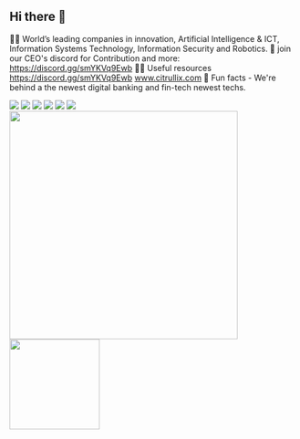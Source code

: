 ## Hi there 👋

🙋‍♀️ World’s leading companies in innovation, Artificial Intelligence & ICT, Information Systems Technology, Information Security and Robotics.
🌈 join our CEO's discord for Contribution and more: https://discord.gg/smYKVq9Ewb
👩‍💻 Useful resources https://discord.gg/smYKVq9Ewb www.citrullix.com
🍿 Fun facts - We're behind a the newest digital banking and fin-tech newest techs.

<a href="https://www.linkedin.com/in/citrullix/" target="_blank"><img src="https://img.icons8.com/color/48/000000/linkedin.png"/></a>
<a href="https://www.instagram.com/citrullix/" target="_blank"><img src="https://img.icons8.com/fluency/48/000000/instagram-new.png"/></a>
<a href="https://twitter.com/citrullix/" target="_blank"><img src="https://img.icons8.com/fluency/48/000000/twitter.png"/></a>
<a href="https://www.youtube.com/channel/donwolfonline/" target="_blank"><img src="https://img.icons8.com/color/48/000000/youtube--v1.png"/></a>
<a href="https://www.citrullix.com" target="_blank"><img src="https://img.icons8.com/fluency/48/000000/domain.png"/></a>
<a href="mailto:info@citrullix.com" target="_blank"><img src="https://img.icons8.com/fluency/48/000000/email.png"/></a>
<br>
<img src="https://github-readme-stats.vercel.app/api?username=bertamatu&show_icons=true&count_private=true" width="400" height="auto"/>
<img src="https://github-readme-stats.vercel.app/api/top-langs/?username=bertamatu&layout=compact&show_icons=true/" width="auto" height="158"/>
